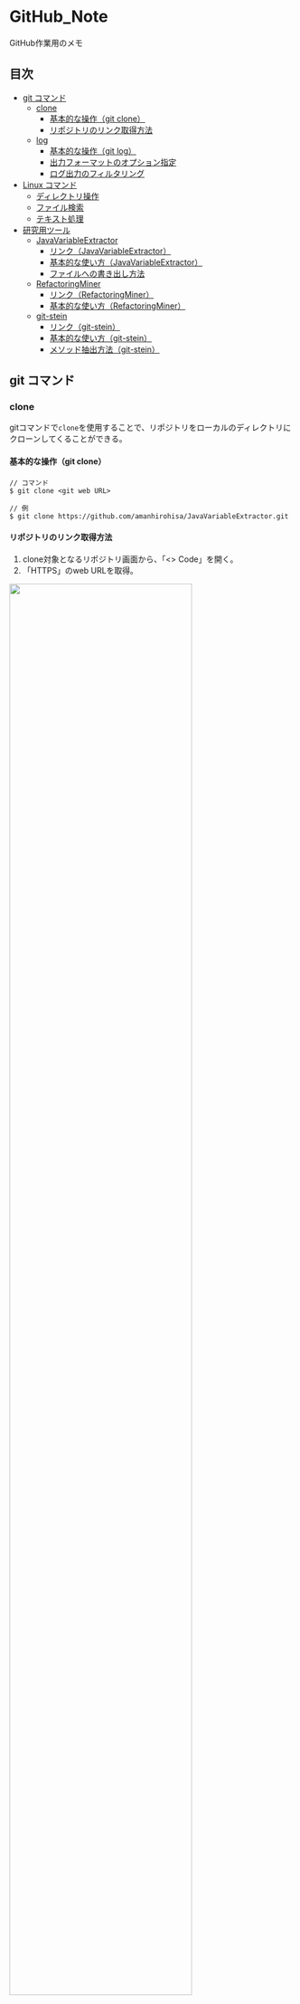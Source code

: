 # GitHub_Note
GitHub作業用のメモ


## 目次
- [git コマンド](#git-コマンド)
  - [clone](#clone)
    - [基本的な操作（git clone）](#基本的な操作git-clone)
    - [リポジトリのリンク取得方法](#リポジトリのリンク取得方法)
  - [log](#log)
    - [基本的な操作（git log）](#基本的な操作git-log)
    - [出力フォーマットのオプション指定](#出力フォーマットのオプション指定)
    - [ログ出力のフィルタリング](#ログ出力のフィルタリング)
- [Linux コマンド](#Linux-コマンド)
  - [ディレクトリ操作](#ディレクトリ操作)
  - [ファイル検索](#ファイル検索)
  - [テキスト処理](#テキスト処理)
- [研究用ツール](#研究用ツール)
  - [JavaVariableExtractor](#JavaVariableExtractor)
    - [リンク（JavaVariableExtractor）](#リンクJavaVariableExtractor)
    - [基本的な使い方（JavaVariableExtractor）](#基本的な使い方JavaVariableExtractor) 
    - [ファイルへの書き出し方法](#ファイルへの書き出し方法)
  - [RefactoringMiner](#RefactoringMiner)
    - [リンク（RefactoringMiner）](#リンクRefactoringMiner)
    - [基本的な使い方（RefactoringMiner）](#基本的な使い方RefactoringMiner)
  - [git-stein](#git-stein)
    - [リンク（git-stein）](#リンクgit-stein)
    - [基本的な使い方（git-stein）](#基本的な使い方git-stein)
    - [メソッド抽出方法（git-stein）](#メソッド抽出方法git-stein)


## git コマンド
### clone
gitコマンドで`clone`を使用することで、リポジトリをローカルのディレクトリにクローンしてくることができる。

#### 基本的な操作（git clone）
```
// コマンド
$ git clone <git web URL>

// 例
$ git clone https://github.com/amanhirohisa/JavaVariableExtractor.git
```

#### リポジトリのリンク取得方法
1. clone対象となるリポジトリ画面から、「<> Code」を開く。<br>
2. 「HTTPS」のweb URLを取得。<br>
<img src="https://user-images.githubusercontent.com/105481222/228757235-0040642c-9975-4950-b0d6-ca1088985202.jpg" width="80%">

### log
gitコマンドで`log`を使用することで、過去のコミット履歴を表示することができる。

#### 基本的な操作（git log）
コミット履歴を表示したいリポジトリに移動して実行する。

```
// コマンド
$ git log

// 例（リポジトリ：dubbo）
$ cd dubbo
/dubbo$ git log
```

オプションを指定しなかった場合、`git log`はコミットを新しい順に表示する。<br>
表示される内容は上から順に<br>
- コミットハッシュ：コミットを一意に識別するためのハッシュ値
- 著者：コミットを作成したユーザーの名前とメールアドレス
- コミット日時：コミットが行われた日時
- コミットメッセージ：コミットに関する説明やコメント

#### 出力フォーマットのオプション指定
コミット履歴について、出力したい情報をオプションにより指定する。
| コマンド | 説明 |
| :--- | :--- |
| -p | 各コミットのパッチ（コミット情報・変更内容）を表示する |
| --stat | 各コミットで変更されたファイルの統計情報（ファイル名・変更/追加/削除 の行）を表示する |
| --shortstat | --stat コマンドのうち、変更/追加/削除 の行だけを表示する |
| --name-only | コミット情報と変更されたファイルの一覧を表示する |
| --name-status | --name-only コマンドの出力に、変更(M)/追加(A)/削除(D) の情報を追加表示する |
| --pretty=oneline | 各コミットを1行で表示する |

#### ログ出力のフィルタリング
コミット履歴は、期間・編集者名・ファイル名・ディレクトリ名などでフィルタリングすることができる。
| コマンド | 説明 |
| :--- | :--- |
| -(n) | 直近のn件のコミットを表示 |
| --since="(期間)" | 指定した期間のコミットを表示 |
| --after="(日時)" | 指定した日時以降のコミットを表示 |
| --before="(日時)" | 指定した日時以前のコミットを表示 |
| --author="(名前)" | 編集者名から指定した名前にマッチするコミットを表示 |
| --grep="(文字列)" | 指定した文字列がコミットメッセージに含まれているコミットを表示 |
| -S"(文字列)" | 指定した文字列をコードに追加・削除したコミットを表示 |


## Linux コマンド
### ディレクトリ操作
| コマンド | 説明 |
| :--- | :--- |
| cd ~/ | ホームディレクトリに移動する |
| cd ../ | 1つ上の階層のファイルに移動する |
| cd ../../ | 2つ上の階層のファイルに移動する |

### ファイル検索
| コマンド | 説明 |
| :--- | :--- |
| find (ディレクトリ) | 指定ディレクトリ以下のファイルを列挙 |
| find -name "(文字列)" | 指定した文字列に一致するファイル・ディレクトリを検索 |

### テキスト処理
| コマンド | 説明 |
| :--- | :--- |
| less (ファイル) | ファイルの内容表示（スクロール操作できる） |
| head (ファイル) | ファイルの先頭10行を表示 |
| head (ファイル) -(行数) | ファイルの先頭指定行数を表示 |
| tail (ファイル) | ファイルの末尾10行を表示 |
| tail (ファイル) -(行数) | ファイルの末尾指定行数を表示 |


## 研究用ツール
### JavaVariableExtractor
#### リンク（JavaVariableExtractor）
GitHubリンク：[https://github.com/amanhirohisa/JavaVariableExtractor](https://github.com/amanhirohisa/JavaVariableExtractor)

#### 基本的な使い方（JavaVariableExtractor）
1. リポジトリに公開されているjavaファイルをまとめた「jarファイル」を、Visual Studio Codeにダウンロードする。<br>
2. コマンドを実行

```
// コマンド「-v」：コマンドラインに処理内容を表示する
$ sudo java -jar JavaVariableExtractor.jar -v <java-file | java-file-directory>

// 例
$ sudo java -jar JavaVariableExtractor.jar -v dubbo
```

#### ファイルへの書き出し方法
UNIXコマンドによって、標準出力をファイルに書き出す。

| コマンド | 使い方 | 説明 |
| :--- | :--- | :--- |
| > | (コマンド) > (ファイル) | コマンドの結果（標準出力）をファイルに書き出す |
| 2> | (コマンド) 2> (ファイル) | コマンドの結果（標準エラー出力）をファイルに書き出す |
| &> | (コマンド) &> (ファイル) | コマンドの結果（標準出力、標準エラー出力）をファイルに書き出す |

```
// コマンド
$ sudo java -jar JavaVariableExtractor.jar <java-file | java-file-directory> &> <保存先の指定・保存するファイル名・識別子>

// 例
$ sudo java -jar JavaVariableExtractor.jar dubbo &> ./output.txt
```

### RefactoringMiner
#### リンク（RefactoringMiner）
GitHubリンク：[https://github.com/tsantalis/RefactoringMiner](https://github.com/tsantalis/RefactoringMiner)

#### 基本的な使い方（RefactoringMiner）
1. ホームディレクトリからzipファイルを解凍した場所まで指定または移動して、`sudo`でコマンドを実行。<br>
2. コマンド`-a <git-repo-folder> <branch> -json <path-to-json-file>`を実行。

```
// 例
$ sudo ./RefactoringMiner/build/distributions/RefactoringMiner-2.3.2/bin/RefactoringMiner -a dubbo 3.2 -json ./test.json
```

### git-stein
#### リンク（git-stein）
GitHubリンク：[https://github.com/sh5i/git-stein](https://github.com/sh5i/git-stein)

#### 基本的な使い方（git-stein）
1. クローンしてからbuildする必要がある。

```
// プロジェクト「git-stein」をcloneする
$ git clone https://github.com/sh5i/git-stein.git
// プロジェクト「git-stein」に移動
$ cd git-stein
// 実行に必要なファイル作成
$ ./gradlew executableJar
// jarファイルを実行しやすい場所にコピーする
$ cp /path/to/git-stein/build/libs/git-stein.jar
```

2. 「git-stein」のコマンドは、**General Option**と**Subcommand**を指定して実行する。

```
$ java -jar git-stein.jar [General Option] <repo> [Subcommand]
```

3. **Subcommand**で`@historage`を使用するために、**Universal Ctags**をインストールする。
```
$ sudo apt-get install universal-ctags
```

4. Visual Studio Code拡張機能をインストールする。<br>
  Visual Studio Codeを開き、`Ctrl + P (Windows/Linux)`を押してコマンドパレットを開く。<br>
  次にコマンド`ext install ctags`を入力して、拡張機能`Ctags Support`を検索・インストールする。

#### メソッド抽出方法（git-stein）
- **General Option**で`-o`コマンドを使用して、変換後のリポジトリのパスを指定して生成する。
- `<path/to/target-repo>`は変換後のリポジトリのパス、`<path/to/source-repo>`は変換したい元リポジトリである。
- 注意点として、`<path/to/target-repo>`に指定する変換後のフォルダを事前に作成する必要はない。
- **Subcommand**で`@historage`を指定して、メソッド抽出のコマンド`--module=method`を使用する。

```
// コマンド
$ java -jar git-stein.jar -o <path/to/target-repo> <path/to/source-repo> @historage --module=method

// 例
$ java -jar git-stein.jar -o ./Java-Snake-Game_git-stein ./Java-Snake-Game @historage --module=method
```
